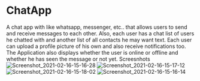 # ChatApp
A chat app with  like whatsapp, messenger, etc.. that allows users to send and receive messages to each other. Also, each user has a chat list of users he chatted with and another list of all contacts  he may want text. Each user can upload a profile picture of his own and also receive notifications too. The Application also displays whether the user is online or offline and whether he has seen the message or not yet.
Screesnhots
![Screenshot_2021-02-16-15-16-28](https://user-images.githubusercontent.com/58287865/108071005-dd364680-706d-11eb-84c6-835885a3ae26.png)
![Screenshot_2021-02-16-15-17-12](https://user-images.githubusercontent.com/58287865/108071008-ddcedd00-706d-11eb-8ae1-d3e05b63dfc1.png)
![Screenshot_2021-02-16-15-18-02](https://user-images.githubusercontent.com/58287865/108071014-df000a00-706d-11eb-8918-f901ea845889.png)
![Screenshot_2021-02-16-15-16-14](https://user-images.githubusercontent.com/58287865/108071016-e0313700-706d-11eb-9c05-376ed975fd8e.png)
